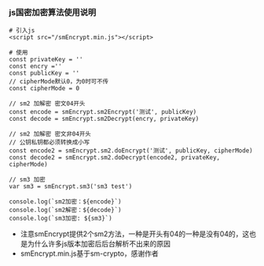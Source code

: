 ### js国密加密算法使用说明
```
# 引入js
<script src="/smEncrypt.min.js"></script>

# 使用
const privateKey = ''
const encry =''
const publicKey = ''
// cipherMode默认0，为0时可不传
const cipherMode = 0

// sm2 加解密 密文04开头
const encode = smEncrypt.sm2Encrypt('测试', publicKey)
const decode = smEncrypt.sm2Decrypt(encry, privateKey)

// sm2 加解密 密文非04开头 
// 公钥私钥都必须转换成小写
const encode2 = smEncrypt.sm2.doEncrypt('测试', publicKey, cipherMode)
const decode2 = smEncrypt.sm2.doDecrypt(encode2, privateKey, cipherMode)

// sm3 加密
var sm3 = smEncrypt.sm3('sm3 test')

console.log(`sm2加密：${encode}`)
console.log(`sm2解密：${decode}`)
console.log(`sm3加密: ${sm3}`)
```
- 注意smEncrypt提供2个sm2方法，一种是开头有04的一种是没有04的，这也是为什么许多js版本加密后后台解析不出来的原因
- smEncrypt.min.js基于sm-crypto，感谢作者